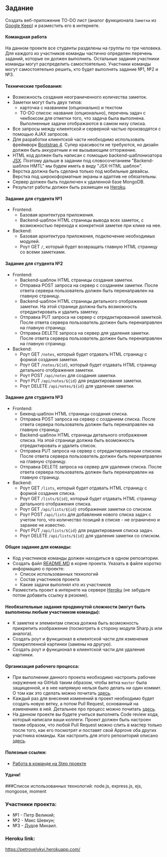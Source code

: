 ## Задание

Создать веб-приложение TO-DO лист (аналог функционала `Заметки` из [Google Keep](https://keep.google.com/)) и разместить его в интернете.

#### Командная работа
На данном проекте все студенты разделены на группы по три человека. Для каждого из участников команды частично определен перечень заданий, которые он должен выполнить. Остальные задания участники команды могут распределить самостоятельно. Участники команды могут самостоятельно решить, кто будет выполнять задание №1, №2 и №3.

#### Технические требования:
 - Возможность создания неограниченного количества заметок.
 - Заметки могут быть двух типов: 
   - карточка с названием (опционально) и текстом 
   - TO-DO список: название (опционально), перечень задач с чекбоксом для отметки того, что задача была выполнена. Выполненные задачи отображаются в самом низу списка.
 - Все запросы между клиентской и серверной частью производятся с помощью AJAX запросов.
 - Для разработки клиентской части необходимо использовать фреймворк [Bootstrap 4](https://getbootstrap.com/). Супер красивости не требуются, но дизайн должен быть аккуратным и не вызывающим отторжение.
 - HTML код должен быть написан с помощью backend-шаблонизатора [JSX](https://learn-reactjs.ru/basics/introduction-to-jsx). Поэтому дальше в задании под словосочетанием "Backend-шаблон HMTL" мы будем иметь в виду "JSX-HTML шаблон".
 - Верстка должна быть сделана только под мобильные девайсы. Верстка под широкоформатные экраны и адаптив не обязательны.
 - Сервер должен быть подключен к удаленной базе MongoDB.
 - Результат работы должен быть размещен на [Heroku](https://www.heroku.com/).
 
#### Задание для студента №1
 - Frontend:
   - Базовая архитектура приложения.
   - Backend-шаблон HTML страницы вывода всех заметок, с возможностью перехода к конкретной заметке при клике на нее. 
 - Backend:
   - Базовая архитектура приложения, подключение необходимых модулей.
   - Роут GET `/`, который будет возвращать главную HTML страницу со всеми заметками.

#### Задание для студента №2
 - Frontend:
   - Backend-шаблон HTML страницы создания заметки.
   - Отправка POST запроса на сервер с созданием заметки. После ответа сервера пользователь должен быть перенаправлен на главную страницу.
   - Backend-шаблон HTML страницы детального отображения заметки. На этой странице должна быть возможность отредактировать и удалить заметку.
   - Отправка PUT запроса на сервер с отредактированной заметкой. После ответа сервера пользователь должен быть перенаправлен на главную страницу.
   - Отправка DELETE запроса на сервер для удаления заметки. После ответа сервера пользователь должен быть перенаправлен на главную страницу.
 - Backend:
   - Роут GET `/notes`, который будет отдавать HTML страницу с формой создания заметки.
   - Роут GET `/notes/${id}`, который будет отдавать HTML страницу детального отображения заметки.
   - Роут POST `/api/notes` для создания заметки.
   - Роут PUT `/api/notes/${id}` для редактирования заметки.
   - Роут DELETE `/api/notes/${id}` для удаления заметки.
 
#### Задание для студента №3
 - Frontend:
   - Бекенд-шаблон HTML страницы создания списка.
   - Отправка POST запроса на сервер с созданием списка. После ответа сервера пользователь должен быть перенаправлен на главную страницу.
   - Backend-шаблон HTML страницы детального отображения списка. На этой странице должна быть возможность отредактировать и удалить список.
   - Отправка PUT запроса на сервер с отредактированным списком. После ответа сервера пользователь должен быть перенаправлен на главную страницу.
   - Отправка DELETE запроса на сервер для удаления списка. После ответа сервера пользователь должен быть перенаправлен на главную страницу.
 - Backend:
   - Роут GET `/lists`, который будет отдавать HTML страницу с формой создания списка.
   - Роут GET `/lists/${id}`, который будет отдавать HTML страницу детального отображения списка.
   - Роут GET `/api/lists/${id}` отображения заметки со списком.
   - Роут POST `/api/lists` для добавления нового списка задач с учетом того, что количество позиций в списке - не ограничено и заранее не известно.
   - Роут PUT `/api/lists/${id}` для редактирования списка задач.
   - Роут DELETE `/api/lists/${id}` для удаления заметки со списком.

#### Общее задание для команды:
 - Код участников команды должен находиться в одном репозитории.
 - Создать файл [README.MD](https://dan-it.gitlab.io/fe-book/teamwork/readme.html) в корне проекта. Указать в файле коротко информацию о проекте:
   - Список использованных технологий
   - Состав участников проекта
   - Какие задачи выполнял кто из участников
 - Разместить проект в интернете на сервере [Heroku](https://www.heroku.com/) (не забудьте потом добавить ссылку в резюме).
   
#### Необязательные задания продвинутой сложности (могут быть выполнены любым участником команды):
 - К заметке и элементам списка должна быть возможность прикрепить изображение (посмотреть в сторону модуля Sharp.js или аналога).
 - Создать роут и функционал в клиентской части для изменения прикрепленной картинки (замены на другую).
 - Создать роут и функционал в клиентской части для удаления картинки.
 
#### Организация рабочего процесса:
 - При выполнении данного проекта необходимо настроить рабочее окружение на GitHub таким образом, чтобы ветка `master` была защищенной, и в нее напрямую нельзя было делать ни один коммит. О том как это сделать можно почитать [здесь](https://dan-it.gitlab.io/fs-book/new-structure/final-project/setup.html).
 - Каждый раз для внесения изменений в проект необходимо будет создать новую ветку, а потом Pull Request, основанный на изменениях в ней. Детальнее про процесс можно почитать [здесь](https://dan-it.gitlab.io/fs-book/new-structure/final-project/pull_request.html).
 - На данном проекте вы будете учиться выполнять Code review кода, который написали ваши коллеги. Проект должен быть настроен таким образом, что любой Pull Request можно слить в мастер только после того, как его посмотрят и поставят свой Approve оба других участника команды. Как настроить для этого репозиторий описано [здесь](https://dan-it.gitlab.io/fs-book/new-structure/final-project/setup.html). 

#### Полезные ссылки:
 - [Работа в команде на Step проекте](https://dan-it.gitlab.io/fe-book/teamwork/step.html)

#### Удачи!

###Список использованных технологий:
node.js, express.js, ejs, mongoose, moment

### Участники проекта:
 - №1 - Петр Великий;
 - №2 - Макс Шевкун;
 - №3 - Дудов Михаил.

### Heroku link:
https://petrovelykyi.herokuapp.com/
